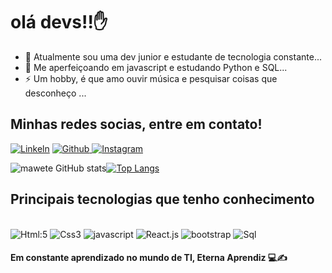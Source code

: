 


# olá devs!!✋ 

- 🔭 Atualmente sou uma dev junior e estudante de tecnologia constante...
- 🌱 Me aperfeiçoando em javascript e estudando Python  e SQL...
- ⚡ Um hobby, é que amo ouvir música e pesquisar coisas que desconheço ...

##  Minhas redes socias, entre em contato!
[ ![Linkeln](https://img.shields.io/badge/LinkedIn-0077B5?style=for-the-badge&logo=linkedin&logoColor=white)](https://www.linkedin.com/in/mawetekialarafael)
[ ![Github](https://img.shields.io/badge/GitHub-100000?style=for-the-badge&logo=github&logoColor=white)](https://github.com/maweterafael)[ ![Instagram](https://img.shields.io/badge/Instagram-E4405F?style=for-the-badge&logo=instagram&logoColor=white)](https://instagram.com/maweterafael?igshid=YmMyMT)

![mawete GitHub stats](https://github-readme-stats.vercel.app/api?username=maweterafael&show_icons=true&theme=gruvbox_light)[![Top Langs](https://github-readme-stats.vercel.app/api/top-langs/?username=maweterafael&layout=compact)](https://github.com/maweterafael/github-readme-stats)

## Principais tecnologias que tenho conhecimento
<div style="display: inline_block"><br/>
<img alt= Html:5 src="https://img.shields.io/badge/HTML5-E34F26?style=for-the-badge&logo=html5&logoColor=white" />
<img alt= Css3 src="https://img.shields.io/badge/CSS3-1572B6?style=for-the-badge&logo=css3&logoColor=white" />
<img alt= javascript src="https://img.shields.io/badge/JavaScript-F7DF1E?style=for-the-badge&logo=javascript&logoColor=black" />
<img alt= React.js src="https://img.shields.io/badge/React-20232A?style=for-the-badge&logo=react&logoColor=61DAFB" />
<img alt= bootstrap src= "https://img.shields.io/badge/Bootstrap-563D7C?style=for-the-badge&logo=bootstrap&logoColor=white">
<img alt= Sql src= "https://img.shields.io/badge/MySQL-00000F?style=for-the-badge&logo=mysql&logoColor=white">

</div>


#### Em constante aprendizado no mundo de TI, Eterna Aprendiz 💻✍️

